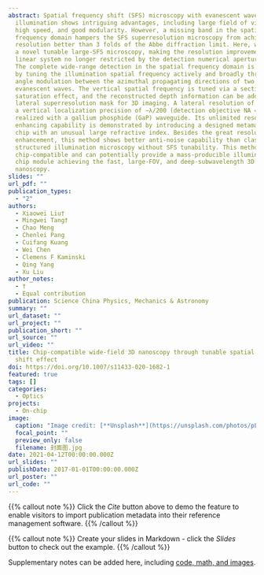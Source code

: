 ```yaml
---
abstract: Spatial frequency shift (SFS) microscopy with evanescent wave
  illumination shows intriguing advantages, including large field of view (FOV),
  high speed, and good modularity. However, a missing band in the spatial
  frequency domain hampers the SFS superresolution microscopy from achieving
  resolution better than 3 folds of the Abbe diffraction limit. Here, we propose
  a novel tunable large-SFS microscopy, making the resolution improvement of a
  linear system no longer restricted by the detection numerical aperture (NA).
  The complete wide-range detection in the spatial frequency domain is realized
  by tuning the illumination spatial frequency actively and broadly through an
  angle modulation between the azimuthal propagating directions of two
  evanescent waves. The vertical spatial frequency is tuned via a sectional
  saturation effect, and the reconstructed depth information can be added to the
  lateral superresolution mask for 3D imaging. A lateral resolution of λ/9, and
  a vertical localization precision of ∼λ/200 (detection objective NA = 0.9) are
  realized with a gallium phosphide (GaP) waveguide. Its unlimited resolution
  enhancing capability is demonstrated by introducing a designed metamaterial
  chip with an unusual large refractive index. Besides the great resolution
  enhancement, this method shows better anti-noise capability than classical
  structured illumination microscopy without SFS tunability. This method is
  chip-compatible and can potentially provide a mass-producible illumination
  chip module achieving the fast, large-FOV, and deep-subwavelength 3D
  nanoscopy.
slides: ""
url_pdf: ""
publication_types:
  - "2"
authors:
  - Xiaowei Liu†
  - Mingwei Tang†
  - Chao Meng
  - Chenlei Pang
  - Cuifang Kuang
  - Wei Chen
  - Clemens F Kaminski
  - Qing Yang
  - Xu Liu
author_notes:
  - †
  - Equal contribution
publication: Science China Physics, Mechanics & Astronomy
summary: ""
url_dataset: ""
url_project: ""
publication_short: ""
url_source: ""
url_video: ""
title: Chip-compatible wide-field 3D nanoscopy through tunable spatial frequency
  shift effect
doi: https://doi.org/10.1007/s11433-020-1682-1
featured: true
tags: []
categories:
  - Optics
projects:
  - On-chip
image:
  caption: "Image credit: [**Unsplash**](https://unsplash.com/photos/pLCdAaMFLTE)"
  focal_point: ""
  preview_only: false
  filename: 封面图.jpg
date: 2021-04-12T00:00:00.000Z
url_slides: ""
publishDate: 2017-01-01T00:00:00.000Z
url_poster: ""
url_code: ""
---
```


{{% callout note %}}
Click the *Cite* button above to demo the feature to enable visitors to import publication metadata into their reference management software.
{{% /callout %}}

{{% callout note %}}
Create your slides in Markdown - click the *Slides* button to check out the example.
{{% /callout %}}

Supplementary notes can be added here, including [code, math, and images](https://wowchemy.com/docs/writing-markdown-latex/).

